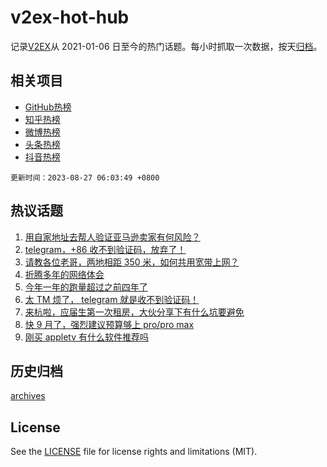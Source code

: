 # v2ex-hot-hub

 记录[V2EX](https://www.v2ex.com/)从 2021-01-06 日至今的热门话题。每小时抓取一次数据，按天[归档](archives)。
 
 ## 相关项目

- [GitHub热榜](https://github.com/snaildev/github-hot-hub)
- [知乎热榜](https://github.com/snaildev/zhihu-hot-hub)
- [微博热榜](https://github.com/snaildev/weibo-hot-hub)
- [头条热榜](https://github.com/snaildev/toutiao-hot-hub)
- [抖音热榜](https://github.com/snaildev/douyin-hot-hub)


 `更新时间：2023-08-27 06:03:49 +0800`

## 热议话题

1. [用自家地址去帮人验证亚马逊卖家有何风险？](https://www.v2ex.com/t/968404)
1. [telegram，+86 收不到验证码，放弃了！](https://www.v2ex.com/t/968408)
1. [请教各位老哥，两地相距 350 米，如何共用宽带上网？](https://www.v2ex.com/t/968482)
1. [折腾多年的网络体会](https://www.v2ex.com/t/968451)
1. [今年一年的跑量超过之前四年了](https://www.v2ex.com/t/968406)
1. [太 TM 烦了， telegram 就是收不到验证码！](https://www.v2ex.com/t/968400)
1. [来杭啦，应届生第一次租房，大伙分享下有什么坑要避免](https://www.v2ex.com/t/968445)
1. [快 9 月了，强烈建议预算够上 pro/pro max](https://www.v2ex.com/t/968437)
1. [刚买 appletv 有什么软件推荐吗](https://www.v2ex.com/t/968441)

## 历史归档

[archives](archives)

## License

See the [LICENSE](LICENSE) file for license rights and limitations (MIT).
